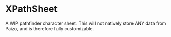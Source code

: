 # XPathSheet
A WIP pathfinder character sheet. This will not natively store ANY data from Paizo, and is therefore fully customizable.
